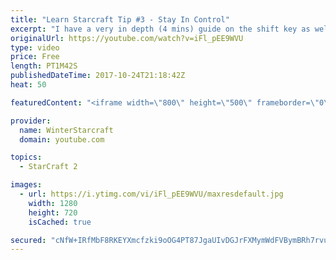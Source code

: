 ```yaml
---
title: "Learn Starcraft Tip #3 - Stay In Control"
excerpt: "I have a very in depth (4 mins) guide on the shift key as well here https://www.youtube.com/watch?v=7x9pHr544oY"
originalUrl: https://youtube.com/watch?v=iFl_pEE9WVU
type: video
price: Free
length: PT1M42S
publishedDateTime: 2017-10-24T21:18:42Z
heat: 50

featuredContent: "<iframe width=\"800\" height=\"500\" frameborder=\"0\" src=\"https://www.youtube.com/embed/iFl_pEE9WVU\" allow=\"accelerometer; autoplay; encrypted-media; gyroscope; picture-in-picture\" allowfullscreen></iframe>"

provider:
  name: WinterStarcraft
  domain: youtube.com

topics:
  - StarCraft 2

images:
  - url: https://i.ytimg.com/vi/iFl_pEE9WVU/maxresdefault.jpg
    width: 1280
    height: 720
    isCached: true

secured: "cNfW+IRfMbF8RKEYXmcfzki9oOG4PT87JgaUIvDGJrFXMymWdFVBymBRh7rvuiOhLO8KJN28SRHFMKpmOFbwNG8lLcuN4M9RqT2cbkLTva3505cwGpg2s3GogWIpdFTCxCYcEjFdBWqeOrzc7cb/PfbF50UxXOqEdh9EC8fBh4MTO+OGmsLP40yKg9LOfCftx3aAcqnAcJi+djW5SGcEG4ixsqE1wf1nOh1d69U6G++61QU+fOei6qKtqttwsSPV7AKjCRVVRVi8XUaTwN8uZxndHGJP9AFOTPAs6Y4JYAR84ymlvJoGFbdGG4ZjaoyNsJO7dtKnZUWZ4olghfAA/Wk9fpCY6bTbLVKAH6GbaSgDH+BZLwtoaM7jQh+eZZMg9aR0nn5AuEB0AIcrtib4CLQ4quFZX5FbLvmbgMpVeF4=;nKpWbMYXAp/l5hS8Sjo/OQ=="
---
```


